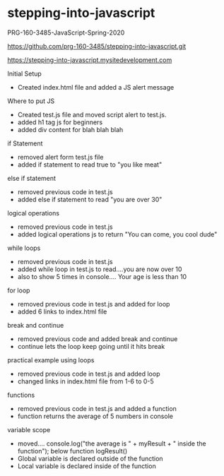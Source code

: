 # stepping-into-javascript
PRG-160-3485-JavaScript-Spring-2020 

https://github.com/prg-160-3485/stepping-into-javascript.git

https://stepping-into-javascript.mysitedevelopment.com


Initial Setup
- Created index.html file and added a JS alert message

Where to put JS

- Created test.js file and moved script alert to test.js.
- added h1 tag js for beginners
- added div content for blah blah blah

if Statement
- removed alert form test.js file 
- added if statement to read true to "you like meat"

else if statement
- removed previous code in test.js
- added else if statement to read "you are over 30"

logical operations
- removed previous code in test.js
- added logical operations js to return "You can come, you cool dude"

while loops
- removed previous code in test.js
- added while loop in test.js to read....you are now over 10
- also to show 5 times in console.... Your age is less than 10

for loop
- removed previous code in test.js and added for loop
- added 6 links to index.html file

break and continue
- removed previous code and added break and continue
- continue lets the loop keep going until it hits break

practical example using loops
- removed previous code in test.js and added loop
- changed links in index.html file from 1-6 to 0-5

functions
- removed previous code in test.js and added a function
- function returns the average of 5 numbers in console

variable scope
- moved.... console.log("the average is " + myResult + " inside the function"); below function logResult()
- Global variable is declared outside of the function
- Local variable is declared inside of the function



